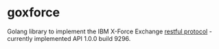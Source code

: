 # goxforce

Golang library to implement the IBM X-Force Exchange [restful protocol](https://xforce-api.mybluemix.net/doc/) - currently implemented API 1.0.0 build 9296.
